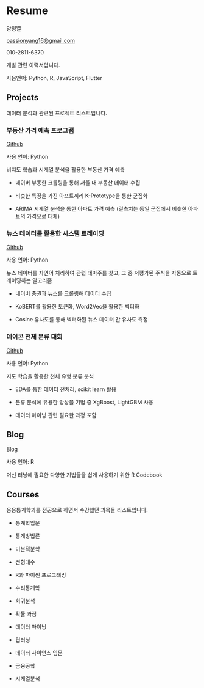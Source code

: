 Resume
================
양정열

<passionyang16@gmail.com>

010-2811-6370

개발 관련 이력서입니다.

사용언어: Python, R, JavaScript, Flutter

## Projects

데이터 분석과 관련된 프로젝트 리스트입니다.

### 부동산 가격 예측 프로그램

[Github](https://github.com/whoareyouwhoami/ProjectCasa)

사용 언어: Python

비지도 학습과 시계열 분석을 활용한 부동산 가격 예측

  - 네이버 부동한 크롤링을 통해 서울 내 부동산 데이터 수집

  - 비슷한 특징을 가진 아프트끼리 K-Prototype을 통한 군집화

  - ARIMA 시계열 분석을 통한 아파트 가격 예측 (결측치는 동일 군집에서 비슷한 아파트의 가격으로 대체)

### 뉴스 데이터를 활용한 시스템 트레이딩

[Github](https://github.com/sopogen/Project_ThematicInvest)

사용 언어: Python

뉴스 데이터를 자연어 처리하여 관련 테마주를 찾고, 그 중 저평가된 주식을 자동으로 트레이딩하는 알고리즘

  - 네이버 증권과 뉴스를 크롤링해 데이터 수집
  
  - KoBERT를 활용한 토큰화, Word2Vec을 활용한 벡터화
  
  - Cosine 유사도를 통해 벡터화된 뉴스 데이터 간 유사도 측정
  
  

### 데이콘 천체 분류 대회

[Github](https://github.com/sehyeona/ybigta-project)

사용 언어: Python

지도 학습을 활용한 천체 유형 분류 분석

  - EDA를 통한 데이터 전처리, scikit learn 활용

  - 분류 분석에 유용한 앙상블 기법 중 XgBoost, LightGBM 사용

  - 데이터 마이닝 관련 필요한 과정 포함



## Blog

[Blog](https://passionyang16.netlify.app)

사용 언어: R

머신 러닝에 필요한 다양한 기법들을 쉽게 사용하기 위한 R Codebook

## Courses

응용통계학과를 전공으로 하면서 수강했던 과목들 리스트입니다.

  - 통계학입문

  - 통계방법론

  - 미분적분학

  - 선형대수

  - R과 파이썬 프로그래밍

  - 수리통계학

  - 회귀분석

  - 확률 과정

  - 데이터 마이닝

  - 딥러닝

  - 데이터 사이언스 입문
  
  - 금융공학
  
  - 시계열분석
  
